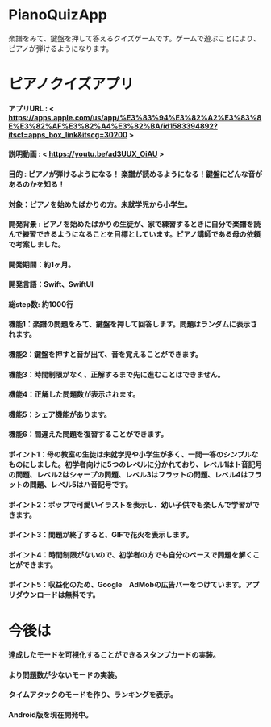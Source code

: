 # PianoQuizApp
楽譜をみて、鍵盤を押して答えるクイズゲームです。ゲームで遊ぶことにより、ピアノが弾けるようになります。

# ピアノクイズアプリ
#### アプリURL : < https://apps.apple.com/us/app/%E3%83%94%E3%82%A2%E3%83%8E%E3%82%AF%E3%82%A4%E3%82%BA/id1583394892?itsct=apps_box_link&itscg=30200 >
#### 説明動画 : < https://youtu.be/ad3UUX_OiAU >
#### 目的 : ピアノが弾けるようになる！ 楽譜が読めるようになる！鍵盤にどんな音があるのかを知る！
#### 対象：ピアノを始めたばかりの方。未就学児から小学生。
#### 開発背景 : ピアノを始めたばかりの生徒が、家で練習するときに自分で楽譜を読んで練習できるようになることを目標としています。ピアノ講師である母の依頼で考案しました。
#### 開発期間：約1ヶ月。
#### 開発言語：Swift、SwiftUI
#### 総step数: 約1000行

#### 機能1：楽譜の問題をみて、鍵盤を押して回答します。問題はランダムに表示されます。
#### 機能2：鍵盤を押すと音が出て、音を覚えることができます。
#### 機能3：時間制限がなく、正解するまで先に進むことはできません。
#### 機能4：正解した問題数が表示されます。
#### 機能5：シェア機能があります。
#### 機能6：間違えた問題を復習することができます。

#### ポイント1：母の教室の生徒は未就学児や小学生が多く、一問一答のシンプルなものにしました。初学者向けに5つのレベルに分かれており、レベル1はト音記号の問題、レベル2はシャープの問題、レベル3はフラットの問題、レベル4はフラットの問題、レベル5はハ音記号です。
#### ポイント2：ポップで可愛いイラストを表示し、幼い子供でも楽しんで学習ができます。
#### ポイント3：問題が終了すると、GIFで花火を表示します。
#### ポイント4：時間制限がないので、初学者の方でも自分のペースで問題を解くことができます。
#### ポイント5：収益化のため、Google　AdMobの広告バーをつけています。アプリダウンロードは無料です。

# 今後は
#### 達成したモードを可視化することができるスタンプカードの実装。
#### より問題数が少ないモードの実装。
#### タイムアタックのモードを作り、ランキングを表示。
#### Android版を現在開発中。
